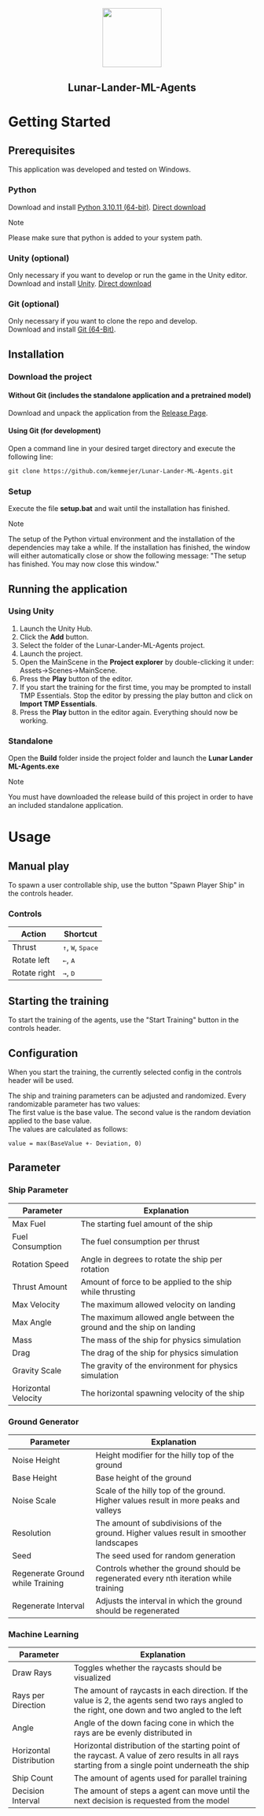 <div align="center">
  <img width=120 src="./Assets/Art/Textures/Ship_Color.png">
   <h2>Lunar-Lander-ML-Agents</h2>
</div>

# Getting Started

## Prerequisites
This application was developed and tested on Windows.

### Python
Download and install [Python 3.10.11 (64-bit)](https://www.python.org/downloads/release/python-31011/). [Direct download](https://www.python.org/ftp/python/3.10.11/python-3.10.11-amd64.exe)
> [!NOTE]
> Please make sure that python is added to your system path.

### Unity (optional)
Only necessary if you want to develop or run the game in the Unity editor.<br/>
Download and install [Unity](https://unity.com/download). [Direct download](https://public-cdn.cloud.unity3d.com/hub/prod/UnityHubSetup.exe)

### Git (optional)
Only necessary if you want to clone the repo and develop.<br/>
Download and install [Git (64-Bit)](https://git-scm.com/download/win).

## Installation

### Download the project

#### Without Git (includes the standalone application and a pretrained model)
Download and unpack the application from the [Release Page](https://github.com/kemmejer/Lunar-Lander-ML-Agents/releases).

#### Using Git (for development)
Open a command line in your desired target directory and execute the following line:
```vb
git clone https://github.com/kemmejer/Lunar-Lander-ML-Agents.git
```

### Setup

Execute the file **setup.bat** and wait until the installation has finished.<br/>
> [!NOTE] 
> The setup of the Python virtual environment and the installation of the dependencies may take a while.
> If the installation has finished, the window will either automatically close or show the following message:
> "The setup has finished. You may now close this window."

## Running the application

### Using Unity
1. Launch the Unity Hub.
2. Click the **Add** button.
3. Select the folder of the Lunar-Lander-ML-Agents project.
4. Launch the project.
5. Open the MainScene in the **Project explorer** by double-clicking it under: Assets->Scenes->MainScene.
6. Press the **Play** button of the editor.
7. If you start the training for the first time, you may be prompted to install TMP Essentials. Stop the editor by pressing the play button and click on **Import TMP Essentials**.
8. Press the **Play** button in the editor again. Everything should now be working.
   
### Standalone

Open the **Build** folder inside the project folder and launch the **Lunar Lander ML-Agents.exe**
> [!NOTE]
> You must have downloaded the release build of this project in order to have an included standalone application.

# Usage

## Manual play

To spawn a user controllable ship, use the button "Spawn Player Ship" in the controls header.

### Controls
| Action       | Shortcut                                          |
|--------------|---------------------------------------------------|
| Thrust       | <kbd>&uarr;</kbd>, <kbd>W</kbd>, <kbd>Space</kbd> |
| Rotate left  | <kbd>&larr;</kbd>, <kbd>A</kbd>                   |
| Rotate right | <kbd>&rarr;</kbd>, <kbd>D</kbd>                   |


## Starting the training

To start the training of the agents, use the "Start Training" button in the controls header.

## Configuration

When you start the training, the currently selected config in the controls header will be used.<br/>

The ship and training parameters can be adjusted and randomized.
Every randomizable parameter has two values:<br/>
The first value is the base value. The second value is the random deviation applied to the base value.<br/>
The values are calculated as follows:
```
value = max(BaseValue +- Deviation, 0)
```

## Parameter

### Ship Parameter

| Parameter           | Explanation                                                          |
|---------------------|----------------------------------------------------------------------|
| Max Fuel            | The starting fuel amount of the ship                                 |
| Fuel Consumption    | The fuel consumption per thrust                                      |
| Rotation Speed      | Angle in degrees to rotate the ship per rotation                     |
| Thrust Amount       | Amount of force to be applied to the ship while thrusting            |
| Max Velocity        | The maximum allowed velocity on landing                              |
| Max Angle           | The maximum allowed angle between the ground and the ship on landing |
| Mass                | The mass of the ship for physics simulation                          |
| Drag                | The drag of the ship for physics simulation                          |
| Gravity Scale       | The gravity of the environment for physics simulation                |
| Horizontal Velocity | The horizontal spawning velocity of the ship                         |


### Ground Generator

| Parameter                        | Explanation                                                                           |
|----------------------------------|---------------------------------------------------------------------------------------|
| Noise Height                     | Height modifier for the hilly top of the ground                                       |
| Base Height                      | Base height of the ground                                                             |
| Noise Scale                      | Scale of the hilly top of the ground. Higher values result in more peaks and valleys  |
| Resolution                       | The amount of subdivisions of the ground. Higher values result in smoother landscapes |
| Seed                             | The seed used for random generation                                                   |
| Regenerate Ground while Training | Controls whether the ground should be regenerated every nth iteration while training  |
| Regenerate Interval              | Adjusts the interval in which the ground should be regenerated                        |

### Machine Learning

| Parameter               | Explanation                                                                                                                                        |
|-------------------------|----------------------------------------------------------------------------------------------------------------------------------------------------|
| Draw Rays               | Toggles whether the raycasts should be visualized                                                                                                  |
| Rays per Direction      | The amount of raycasts in each direction. If the value is 2, the agents send two rays angled to the right, one down and two angled to the left     |
| Angle                   | Angle of the down facing cone in which the rays are be evenly distributed in                                                                       |
| Horizontal Distribution | Horizontal distribution of the starting point of the raycast. A value of zero results in all rays starting from a single point underneath the ship |
| Ship Count              | The amount of agents used for parallel training                                                                                                    |
| Decision Interval       | The amount of steps a agent can move until the next decision is requested from the model                                                           |
